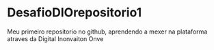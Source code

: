 # DesafioDIOrepositorio1
Meu primeiro repositorio no github, aprendendo a mexer na plataforma atraves da Digital Inonvaiton Onve 
